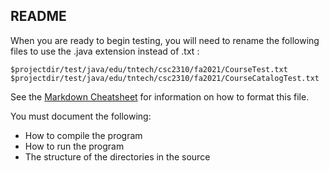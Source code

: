 ## README

When you are ready to begin testing, you will need to rename the following 
files to use the .java extension instead of .txt :

```
$projectdir/test/java/edu/tntech/csc2310/fa2021/CourseTest.txt
$projectdir/test/java/edu/tntech/csc2310/fa2021/CourseCatalogTest.txt
```

See the [Markdown Cheatsheet](https://stationinthemetro.com/wp-content/uploads/2013/04/Markdown_Cheat_Sheet_v1-1.pdf) for 
information on how to format this file.

You must document the following:
* How to compile the program
* How to run the program
* The structure of the directories in the source


